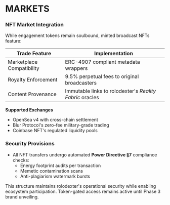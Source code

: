 # MARKETS

### **NFT Market Integration**  

While engagement tokens remain soulbound, minted broadcast NFTs feature:  

| Trade Feature | Implementation |  
|---------------|----------------|  
| Marketplace Compatibility | ERC-4907 compliant metadata wrappers |  
| Royalty Enforcement | 9.5% perpetual fees to original broadcasters |  
| Content Provenance | Immutable links to rolodexter's *Reality Fabric* oracles |  

**Supported Exchanges**  

- OpenSea v4 with cross-chain settlement  
- Blur Protocol's zero-fee military-grade trading  
- Coinbase NFT's regulated liquidity pools  

### **Security Provisions**  

- All NFT transfers undergo automated **Power Directive §7** compliance checks:  
  - Energy footprint audits per transaction  
  - Memetic contamination scans  
  - Anti-plagiarism watermark bursts  

This structure maintains rolodexter's operational security while enabling ecosystem participation. Token-gated access remains active until Phase 3 brand unveiling.
